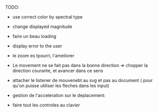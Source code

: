 TODO:

 * use correct color by spectral type
 * change displayed magnitude
 
 * faire un beau loading
 * display error to the user
 * le zoom es tpourri, l'ameliorer
 * Le movement ne se fait pas dans la bonne direction => chopper la direction courante, et avancer dans ce sens
  * attacher le listener de mouvenebt au svg et pas au document ( pour qu'on puisse utiliser les fleches dans les input)
  * gestion de l'acceleration sur le deplacement:
  * faire tout les controles au clavier